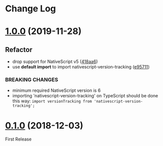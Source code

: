 # Change Log

# [1.0.0](https://github.com/bazzite/vue-warehouse/compare/v0.1.0...v1.0.0) (2019-11-28)

## Refactor

* drop support for NativeScript v5 ([418aa6](https://github.com/bazzite/nativescript-version-tracking/commit/418aa67d210d7b386bad1d490367ff84c3dff5d0))
* use **default import** to import nativescript-version-tracking ([e95711](https://github.com/bazzite/nativescript-version-tracking/commit/e95711c4a771117ae71699e2808878ab21f11c66))

### BREAKING CHANGES

* minimum required NativeScript version is 6
* importing 'nativescript-version-tracking' on TypeScript should be done this way: `import versionTracking from 'nativescript-version-tracking';`


# [0.1.0](https://github.com/bazzite/nativescript-version-tracking/releases/tag/v0.1.0) (2018-12-03)

First Release